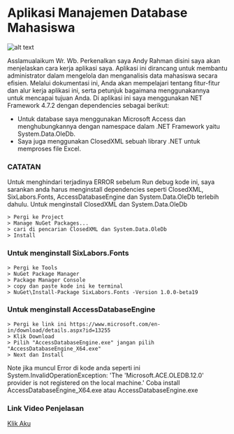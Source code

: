 # Aplikasi Manajemen Database Mahasiswa

![alt text](https://i.imgur.com/EqraHc3.png "Gambar Aplikasi")

Asslamualaikum Wr. Wb. Perkenalkan saya Andy Rahman disini saya akan menjelaskan cara kerja aplikasi saya. Aplikasi ini dirancang untuk membantu administrator dalam mengelola dan menganalisis data mahasiswa secara efisien. Melalui dokumentasi ini, Anda akan mempelajari tentang fitur-fitur dan alur kerja aplikasi ini, serta petunjuk bagaimana menggunakannya untuk mencapai tujuan Anda. Di aplikasi ini saya menggunakan NET Framework 4.7.2 dengan dependencies sebagai berikut:

* Untuk database saya menggunakan Microsoft Access dan menghubungkannya dengan namespace dalam .NET Framework yaitu System.Data.OleDb.
* Saya juga menggunakan ClosedXML sebuah library .NET untuk memproses file Excel.

### CATATAN
Untuk menghindari terjadinya ERROR sebelum Run debug kode ini, saya sarankan anda harus menginstall dependencies seperti ClosedXML, SixLabors.Fonts, AccessDatabaseEngine dan System.Data.OleDb terlebih dahulu.
Untuk menginstall ClosedXML dan System.Data.OleDb
```
> Pergi ke Project 
> Manage NuGet Packages... 
> cari di pencarian ClosedXML dan System.Data.OleDb 
> Install
```

### Untuk menginstall SixLabors.Fonts
```
> Pergi ke Tools 
> NuGet Package Manager 
> Package Manager Console 
> copy dan paste kode ini ke terminal 
> NuGet\Install-Package SixLabors.Fonts -Version 1.0.0-beta19
```
### Untuk menginstall AccessDatabaseEngine
```
> Pergi ke link ini https://www.microsoft.com/en-in/download/details.aspx?id=13255
> Klik Download
> Pilih "AccessDatabaseEngine.exe" jangan pilih "AccessDatabaseEngine_X64.exe"
> Next dan Install
```
Note jika muncul Error di kode anda seperti ini 
System.InvalidOperationException: 'The 'Microsoft.ACE.OLEDB.12.0' provider is not registered on the local machine.' 
Coba install AccessDatabaseEngine_X64.exe atau AccessDatabaseEngine.exe

### Link Video Penjelasan
[Klik Aku](https://youtu.be/KzOeuxc7F4I)
